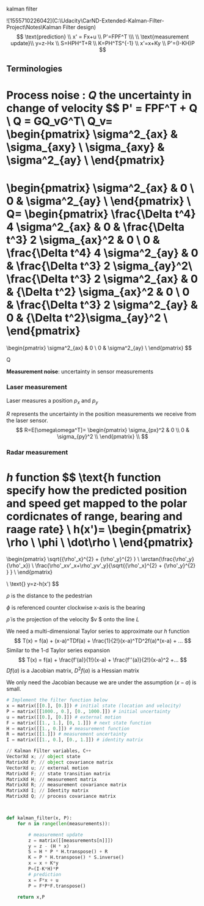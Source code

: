 

kalman filter 

![1555710226042](C:\Udacity\CarND-Extended-Kalman-Filter-Project\Notes\Kalman Filter design)
$$
\text{prediction} \\
x' = Fx+u \\
P'=FPF^T \\\
\\
\text{measurement update}\\
y=z-Hx \\
S=HPH^T+R \\
K=PH^TS^{-1} \\
x'=x+Ky \\
P'=(I-KH)P
$$






## Terminologies

**Process noise** : $Q$ the uncertainty in change of velocity
$$
P' = FPF^T + Q \\
Q = GQ_vG^T\\
Q_v=
\begin{pmatrix} 
\sigma^2_{ax} & \sigma_{axy} \\
\sigma_{axy} & \sigma^2_{ay} \\
\end{pmatrix}
=
\begin{pmatrix} 
\sigma^2_{ax} 	& 0 			\\
0 				& \sigma^2_{ay} \\
\end{pmatrix}
\\
Q=
\begin{pmatrix} 
\frac{\Delta t^4} 4 \sigma^2_{ax} & 0 & \frac{\Delta t^3} 2 \sigma_{ax}^2 & 0 \\
0 & \frac{\Delta t^4} 4 \sigma^2_{ay} & 0 & \frac{\Delta t^3} 2 \sigma_{ay}^2\\
\frac{\Delta t^3} 2 \sigma^2_{ax} & 0 & {\Delta t^2} \sigma_{ax}^2 & 0 \\
0 & \frac{\Delta t^3} 2 \sigma^2_{ay} & 0 & {\Delta t^2}\sigma_{ay}^2 \\
\end{pmatrix}
=
\begin{pmatrix} 
\sigma^2_{ax} 	& 0 			\\
0 				& \sigma^2_{ay} \\
\end{pmatrix}
$$


Q

**Measurement noise**: uncertainty in sensor measurements

### Laser measurement

Laser measures a position $p_x$ and $p_y$

 $R$ represents the uncertainty in the position measurements we receive from the laser sensor.
$$
R=E[\omega\omega^T]=
\begin{pmatrix}
\sigma_{px}^2 & 0 \\
0			  & \sigma_{py}^2 \\
\end{pmatrix} \\
$$


### Radar measurement

$h$ function
$$
\text{h function specify how the predicted position and speed get mapped to the polar cordicnates of range, bearing and raage rate} \\
h(x')=
\begin{pmatrix}
\rho \\
\phi \\
\dot\rho \\
\end{pmatrix}
=
\begin{pmatrix}
\sqrt{{\rho'_x}^{2} + {\rho'_y}^{2}  } \\
\arctan(\frac{\rho'_y}{\rho'_x}) \\
\frac{\rho'_xv'_x+\rho'_yv'_y}{\sqrt{{\rho'_x}^{2} + {\rho'_y}^{2}  } } \\
\end{pmatrix}

\\
\text{}
y=z-h(x')
$$


$\rho$ is the distance to the pedestrian

$\phi$ is referenced counter clockwise x-axis is the bearing

$\dot\rho$ is the projection of the velocity $v $ onto the line ​$L$

We need a multi-dimensional Taylor series to approximate our $h​$ function
$$
T(x) = f(a) + (x-a)^TDf(a) + \frac{1}{2!}(x-a)^TD^2f(a)*(x-a) + ...
$$
Similar to the 1-d Taylor series expansion
$$
T(x) = f(a) + \frac{f'(a)}{1!}(x-a) + \frac{f''(a)}{2!}(x-a)^2 +...
$$
$Df(a)$ is a Jacobian matrix, $D^2f(a)$ is a Hessian matrix

We only need the Jacobian because we are under the assumption $(x-a)$ is small.



```python
# Implement the filter function below
x = matrix([[0.], [0.]]) # initial state (location and velocity)
P = matrix([[1000., 0.], [0., 1000.]]) # initial uncertainty
u = matrix([[0.], [0.]]) # external motion
F = matrix([[1., 1.], [0, 1.]]) # next state function
H = matrix([[1., 0.]]) # measurement function
R = matrix([[1.]]) # measurement uncertainty
I = matrix([[1., 0.], [0., 1.]]) # identity matrix

// Kalman Filter variables, C++
VectorXd x;	// object state
MatrixXd P;	// object covariance matrix
VectorXd u;	// external motion
MatrixXd F; // state transition matrix
MatrixXd H;	// measurement matrix
MatrixXd R;	// measurement covariance matrix
MatrixXd I; // Identity matrix
MatrixXd Q;	// process covariance matrix



def kalman_filter(x, P):
    for n in range(len(measurements)):

        # measurement update
        z = matrix([[measurements[n]]])
        y = z - (H * x)
        S = H * P * H.transpose() + R
        K = P * H.transpose() * S.inverse()
        x = x + K*y
        P=(I-K*H)*P
        # prediction
        x = F*x + u
        P = F*P*F.transpose()
        
    return x,P
```



